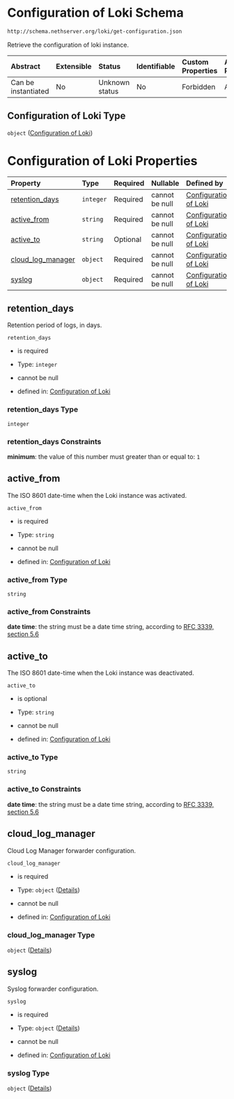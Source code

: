 # Configuration of Loki Schema

```txt
http://schema.nethserver.org/loki/get-configuration.json
```

Retrieve the configuration of loki instance.

| Abstract            | Extensible | Status         | Identifiable | Custom Properties | Additional Properties | Access Restrictions | Defined In                                                                   |
| :------------------ | :--------- | :------------- | :----------- | :---------------- | :-------------------- | :------------------ | :--------------------------------------------------------------------------- |
| Can be instantiated | No         | Unknown status | No           | Forbidden         | Allowed               | none                | [get-configuration.json](loki/get-configuration.json "open original schema") |

## Configuration of Loki Type

`object` ([Configuration of Loki](get-configuration.md))

# Configuration of Loki Properties

| Property                                  | Type      | Required | Nullable       | Defined by                                                                                                                                                          |
| :---------------------------------------- | :-------- | :------- | :------------- | :------------------------------------------------------------------------------------------------------------------------------------------------------------------ |
| [retention\_days](#retention_days)        | `integer` | Required | cannot be null | [Configuration of Loki](get-configuration-properties-retention_days.md "http://schema.nethserver.org/loki/get-configuration.json#/properties/retention_days")       |
| [active\_from](#active_from)              | `string`  | Required | cannot be null | [Configuration of Loki](get-configuration-properties-active_from.md "http://schema.nethserver.org/loki/get-configuration.json#/properties/active_from")             |
| [active\_to](#active_to)                  | `string`  | Optional | cannot be null | [Configuration of Loki](get-configuration-properties-active_to.md "http://schema.nethserver.org/loki/get-configuration.json#/properties/active_to")                 |
| [cloud\_log\_manager](#cloud_log_manager) | `object`  | Required | cannot be null | [Configuration of Loki](get-configuration-properties-cloud_log_manager.md "http://schema.nethserver.org/loki/get-configuration.json#/properties/cloud_log_manager") |
| [syslog](#syslog)                         | `object`  | Required | cannot be null | [Configuration of Loki](get-configuration-properties-syslog.md "http://schema.nethserver.org/loki/get-configuration.json#/properties/syslog")                       |

## retention\_days

Retention period of logs, in days.

`retention_days`

* is required

* Type: `integer`

* cannot be null

* defined in: [Configuration of Loki](get-configuration-properties-retention_days.md "http://schema.nethserver.org/loki/get-configuration.json#/properties/retention_days")

### retention\_days Type

`integer`

### retention\_days Constraints

**minimum**: the value of this number must greater than or equal to: `1`

## active\_from

The ISO 8601 date-time when the Loki instance was activated.

`active_from`

* is required

* Type: `string`

* cannot be null

* defined in: [Configuration of Loki](get-configuration-properties-active_from.md "http://schema.nethserver.org/loki/get-configuration.json#/properties/active_from")

### active\_from Type

`string`

### active\_from Constraints

**date time**: the string must be a date time string, according to [RFC 3339, section 5.6](https://tools.ietf.org/html/rfc3339 "check the specification")

## active\_to

The ISO 8601 date-time when the Loki instance was deactivated.

`active_to`

* is optional

* Type: `string`

* cannot be null

* defined in: [Configuration of Loki](get-configuration-properties-active_to.md "http://schema.nethserver.org/loki/get-configuration.json#/properties/active_to")

### active\_to Type

`string`

### active\_to Constraints

**date time**: the string must be a date time string, according to [RFC 3339, section 5.6](https://tools.ietf.org/html/rfc3339 "check the specification")

## cloud\_log\_manager

Cloud Log Manager forwarder configuration.

`cloud_log_manager`

* is required

* Type: `object` ([Details](get-configuration-properties-cloud_log_manager.md))

* cannot be null

* defined in: [Configuration of Loki](get-configuration-properties-cloud_log_manager.md "http://schema.nethserver.org/loki/get-configuration.json#/properties/cloud_log_manager")

### cloud\_log\_manager Type

`object` ([Details](get-configuration-properties-cloud_log_manager.md))

## syslog

Syslog forwarder configuration.

`syslog`

* is required

* Type: `object` ([Details](get-configuration-properties-syslog.md))

* cannot be null

* defined in: [Configuration of Loki](get-configuration-properties-syslog.md "http://schema.nethserver.org/loki/get-configuration.json#/properties/syslog")

### syslog Type

`object` ([Details](get-configuration-properties-syslog.md))
